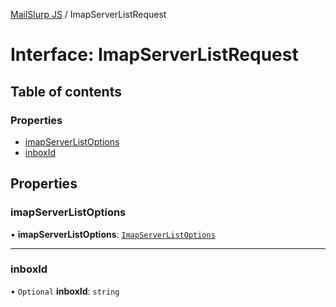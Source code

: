 [MailSlurp JS](../README.md) / ImapServerListRequest

# Interface: ImapServerListRequest

## Table of contents

### Properties

- [imapServerListOptions](ImapServerListRequest.md#imapserverlistoptions)
- [inboxId](ImapServerListRequest.md#inboxid)

## Properties

### imapServerListOptions

• **imapServerListOptions**: [`ImapServerListOptions`](ImapServerListOptions.md)

___

### inboxId

• `Optional` **inboxId**: `string`
